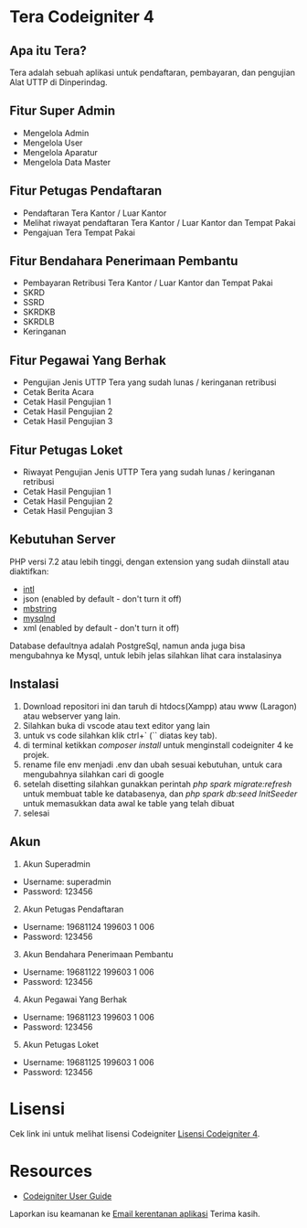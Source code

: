 # Tera Codeigniter 4

## Apa itu Tera?

Tera adalah sebuah aplikasi untuk pendaftaran, pembayaran, dan pengujian Alat UTTP di Dinperindag.

## Fitur Super Admin

- Mengelola Admin
- Mengelola User
- Mengelola Aparatur
- Mengelola Data Master

## Fitur Petugas Pendaftaran

- Pendaftaran Tera Kantor / Luar Kantor
- Melihat riwayat pendaftaran Tera Kantor / Luar Kantor dan Tempat Pakai
- Pengajuan Tera Tempat Pakai

## Fitur Bendahara Penerimaan Pembantu

- Pembayaran Retribusi Tera Kantor / Luar Kantor dan Tempat Pakai
- SKRD
- SSRD
- SKRDKB
- SKRDLB
- Keringanan

## Fitur Pegawai Yang Berhak

- Pengujian Jenis UTTP Tera yang sudah lunas / keringanan retribusi
- Cetak Berita Acara
- Cetak Hasil Pengujian 1
- Cetak Hasil Pengujian 2
- Cetak Hasil Pengujian 3

## Fitur Petugas Loket

- Riwayat Pengujian Jenis UTTP Tera yang sudah lunas / keringanan retribusi
- Cetak Hasil Pengujian 1
- Cetak Hasil Pengujian 2
- Cetak Hasil Pengujian 3

## Kebutuhan Server

PHP versi 7.2 atau lebih tinggi, dengan extension yang sudah diinstall atau diaktifkan:

- [intl](http://php.net/manual/en/intl.requirements.php)
- json (enabled by default - don't turn it off)
- [mbstring](http://php.net/manual/en/mbstring.installation.php)
- [mysqlnd](http://php.net/manual/en/mysqlnd.install.php)
- xml (enabled by default - don't turn it off)

Database defaultnya adalah PostgreSql, namun anda juga bisa mengubahnya ke Mysql, untuk lebih jelas silahkan lihat cara instalasinya

## Instalasi

1. Download repositori ini dan taruh di htdocs(Xampp) atau www (Laragon) atau webserver yang lain.
2. Silahkan buka di vscode atau text editor yang lain
3. untuk vs code silahkan klik ctrl+` (\`` diatas key tab).
4. di terminal ketikkan _composer install_ untuk menginstall codeigniter 4 ke projek.
5. rename file env menjadi .env dan ubah sesuai kebutuhan, untuk cara mengubahnya silahkan cari di google
6. setelah disetting silahkan gunakkan perintah _php spark migrate:refresh_ untuk membuat table ke databasenya, dan _php spark db:seed InitSeeder_ untuk memasukkan data awal ke table yang telah dibuat
7. selesai

## Akun

1. Akun Superadmin

- Username: superadmin
- Password: 123456

2. Akun Petugas Pendaftaran

- Username: 19681124 199603 1 006
- Password: 123456

3. Akun Bendahara Penerimaan Pembantu

- Username: 19681122 199603 1 006
- Password: 123456

4. Akun Pegawai Yang Berhak

- Username: 19681123 199603 1 006
- Password: 123456

5. Akun Petugas Loket

- Username: 19681125 199603 1 006
- Password: 123456

# Lisensi

Cek link ini untuk melihat lisensi Codeigniter [Lisensi Codeigniter 4](https://github.com/codeigniter4/CodeIgniter4).

# Resources

- [Codeigniter User Guide](https://codeigniter.com/docs)

Laporkan isu keamanan ke [Email kerentanan aplikasi](mailto:herayafpm@gmail.com)
Terima kasih.

